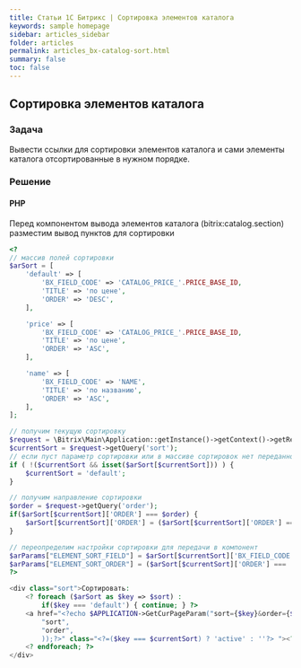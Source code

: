 ```yaml
---
title: Статьи 1С Битрикс | Сортировка элементов каталога
keywords: sample homepage
sidebar: articles_sidebar
folder: articles
permalink: articles_bx-catalog-sort.html
summary: false
toc: false
---
```


## Сортировка элементов каталога

### Задача

Вывести ссылки для сортировки элементов каталога и сами элементы каталога отсортированные в нужном порядке.

### Решение

#### PHP

Перед компонентом вывода элементов каталога (bitrix:catalog.section) разместим вывод пунктов для сортировки

```php
<?
// массив полей сортировки
$arSort = [
    'default' => [
        'BX_FIELD_CODE' => 'CATALOG_PRICE_'.PRICE_BASE_ID,
        'TITLE' => 'по цене',
        'ORDER' => 'DESC',
    ],

    'price' => [
        'BX_FIELD_CODE' => 'CATALOG_PRICE_'.PRICE_BASE_ID,
        'TITLE' => 'по цене',
        'ORDER' => 'ASC',
    ],

    'name' => [
        'BX_FIELD_CODE' => 'NAME',
        'TITLE' => 'по названию',
        'ORDER' => 'ASC',
    ],
];

// получим текущую сортировку
$request = \Bitrix\Main\Application::getInstance()->getContext()->getRequest();
$currentSort = $request->getQuery('sort');
// если пуст параметр сортировки или в массиве сортировок нет переданной, то применим сортировку по умолчанию
if ( !($currentSort && isset($arSort[$currentSort])) ) {
    $currentSort = 'default';
}

// получим направление сортировки
$order = $request->getQuery('order');
if($arSort[$currentSort]['ORDER'] === $order) {
    $arSort[$currentSort]['ORDER'] = ($arSort[$currentSort]['ORDER'] === 'ASC') ? 'DESC' : 'ASC';
}

// переопределим настройки сортировки для передачи в компонент
$arParams["ELEMENT_SORT_FIELD"] = $arSort[$currentSort]['BX_FIELD_CODE'];
$arParams["ELEMENT_SORT_ORDER"] = ($arSort[$currentSort]['ORDER'] === 'ASC') ? 'DESC' : 'ASC';
?>

<div class="sort">Сортировать:
    <? foreach ($arSort as $key => $sort) :
        if($key === 'default') { continue; } ?>
    <a href="<?echo $APPLICATION->GetCurPageParam("sort={$key}&order={$sort['ORDER']}", array(
        "sort",
        "order",
        ));?>" class="<?=($key === $currentSort) ? 'active' : ''?> "><?=$sort['TITLE']?></a>
    <? endforeach; ?>
</div>

```

